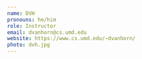 ```yaml
---
name: DVH
pronouns: he/him
role: Instructor
email: dvanhorn@cs.umd.edu
website: https://www.cs.umd.edu/~dvanhorn/
photo: dvh.jpg
---
```

